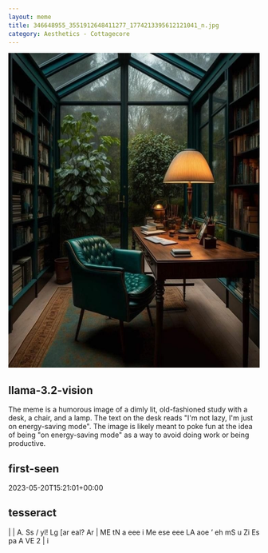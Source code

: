 ```yaml
---
layout: meme
title: 346648955_3551912648411277_1774213395612121041_n.jpg
category: Aesthetics - Cottagecore
---
```


<div markdown="0"><a href="346648955_3551912648411277_1774213395612121041_n.jpg"><img class="photo" src="346648955_3551912648411277_1774213395612121041_n.jpg" /></a>

<h2>llama-3.2-vision</h2>
<p title="Llama-3.2-Vision-11B is a really good model that probably gets the visual details right but doesn't understand literary or media references, and often fails to accurately represent the physical arrangement of objects and the implied relationships between the objects.">The meme is a humorous image of a dimly lit, old-fashioned study with a desk, a chair, and a lamp. The text on the desk reads &quot;I&#x27;m not lazy, I&#x27;m just on energy-saving mode&quot;. The image is likely meant to poke fun at the idea of being &quot;on energy-saving mode&quot; as a way to avoid doing work or being productive.</p>

<h2>first-seen</h2>
<p title="Because Git doesn't preserve file modification times, this metadata file contains the file's modification time when it was added to the library.">2023-05-20T15:21:01+00:00</p>

<h2>tesseract</h2>
<p title="Tesseract is often terrible and just gives a lot of nonsense characters, but it used to be the state of the art, and usually it is better at correctly representing text than llama-3.2-vision-11b.">| | A. Ss / yl! Lg [ar eal? Ar  | ME tN a eee i Me ese eee LA aoe  ’ eh mS u Zi Es pa A VE 2 | i</p>

</div>


